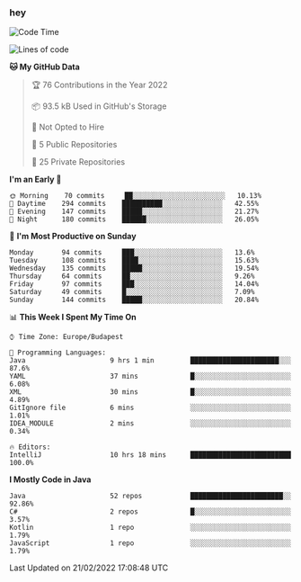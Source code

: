 ### hey

<!--START_SECTION:waka-->
![Code Time](http://img.shields.io/badge/Code%20Time-568%20hrs%202%20mins-blue)

![Lines of code](https://img.shields.io/badge/From%20Hello%20World%20I%27ve%20Written-444%20Thousand%20lines%20of%20code-blue)

**🐱 My GitHub Data** 

> 🏆 76 Contributions in the Year 2022
 > 
> 📦 93.5 kB Used in GitHub's Storage 
 > 
> 🚫 Not Opted to Hire
 > 
> 📜 5 Public Repositories 
 > 
> 🔑 25 Private Repositories  
 > 
**I'm an Early 🐤** 

```text
🌞 Morning    70 commits     ██░░░░░░░░░░░░░░░░░░░░░░░   10.13% 
🌆 Daytime    294 commits    ██████████░░░░░░░░░░░░░░░   42.55% 
🌃 Evening    147 commits    █████░░░░░░░░░░░░░░░░░░░░   21.27% 
🌙 Night      180 commits    ██████░░░░░░░░░░░░░░░░░░░   26.05%

```
📅 **I'm Most Productive on Sunday** 

```text
Monday       94 commits     ███░░░░░░░░░░░░░░░░░░░░░░   13.6% 
Tuesday      108 commits    ████░░░░░░░░░░░░░░░░░░░░░   15.63% 
Wednesday    135 commits    █████░░░░░░░░░░░░░░░░░░░░   19.54% 
Thursday     64 commits     ██░░░░░░░░░░░░░░░░░░░░░░░   9.26% 
Friday       97 commits     ███░░░░░░░░░░░░░░░░░░░░░░   14.04% 
Saturday     49 commits     █░░░░░░░░░░░░░░░░░░░░░░░░   7.09% 
Sunday       144 commits    █████░░░░░░░░░░░░░░░░░░░░   20.84%

```


📊 **This Week I Spent My Time On** 

```text
⌚︎ Time Zone: Europe/Budapest

💬 Programming Languages: 
Java                     9 hrs 1 min         ██████████████████████░░░   87.6% 
YAML                     37 mins             █░░░░░░░░░░░░░░░░░░░░░░░░   6.08% 
XML                      30 mins             █░░░░░░░░░░░░░░░░░░░░░░░░   4.89% 
GitIgnore file           6 mins              ░░░░░░░░░░░░░░░░░░░░░░░░░   1.01% 
IDEA_MODULE              2 mins              ░░░░░░░░░░░░░░░░░░░░░░░░░   0.34%

🔥 Editors: 
IntelliJ                 10 hrs 18 mins      █████████████████████████   100.0%

```

**I Mostly Code in Java** 

```text
Java                     52 repos            ███████████████████████░░   92.86% 
C#                       2 repos             █░░░░░░░░░░░░░░░░░░░░░░░░   3.57% 
Kotlin                   1 repo              ░░░░░░░░░░░░░░░░░░░░░░░░░   1.79% 
JavaScript               1 repo              ░░░░░░░░░░░░░░░░░░░░░░░░░   1.79%

```



 Last Updated on 21/02/2022 17:08:48 UTC
<!--END_SECTION:waka-->

